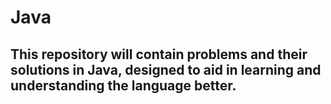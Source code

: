 # Java

## This repository will contain problems and their solutions in Java, designed to aid in learning and understanding the language better.

